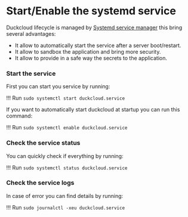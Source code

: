 # Start/Enable the systemd service


Duckcloud lifecycle is managed by [Systemd service manager](https://systemd.io/) this bring several advantages:

- It allow to automatically start the service after a server boot/restart.
- It allow to sandbox the application and bring more security.
- It allow to provide in a safe way the secrets to the application.


### Start the service

First you can start you service by running:

!!! Run
    ```
    sudo systemctl start duckcloud.service
    ```

If you want to automatically start duckcloud at startup you can run this command:

!!! Run
    ```
    sudo systemctl enable duckcloud.service
    ```


### Check the service status


You can quickly check if everything by running:

!!! Run
    ```
    sudo systemctl status duckcloud.service
    ```


### Check the service logs

In case of error you can find details by running:

!!! Run
    ```
    sudo journalctl -xeu duckcloud.service
    ```
